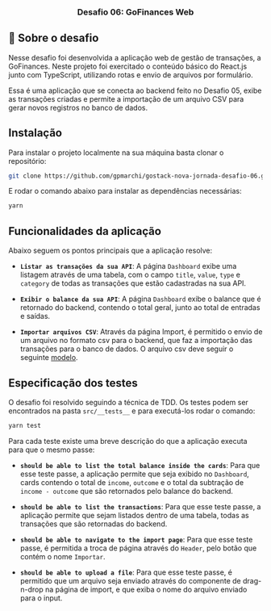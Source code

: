 <h3 align="center">
  Desafio 06: GoFinances Web
</h3>

## :rocket: Sobre o desafio

Nesse desafio foi desenvolvida a aplicação web de gestão de transações, a GoFinances. Neste projeto foi exercitado o conteúdo básico do React.js junto com TypeScript, utilizando rotas e envio de arquivos por formulário.

Essa é uma aplicação que se conecta ao backend feito no Desafio 05, exibe as transações criadas e permite a importação de um arquivo CSV para gerar novos registros no banco de dados.

## Instalação

Para instalar o projeto localmente na sua máquina basta clonar o repositório:

```bash
git clone https://github.com/gpmarchi/gostack-nova-jornada-desafio-06.git && cd gostack-nova-jornada-desafio-06
```

E rodar o comando abaixo para instalar as dependências necessárias:

```bash
yarn
```

## Funcionalidades da aplicação

Abaixo seguem os pontos principais que a aplicação resolve:

- **`Listar as transações da sua API`**: A página `Dashboard` exibe uma listagem através de uma tabela, com o campo `title`, `value`, `type` e `category` de todas as transações que estão cadastradas na sua API.

- **`Exibir o balance da sua API`**: A página `Dashboard` exibe o balance que é retornado do backend, contendo o total geral, junto ao total de entradas e saídas.

- **`Importar arquivos CSV`**: Através da página Import, é permitido o envio de um arquivo no formato csv para o backend, que faz a importação das transações para o banco de dados. O arquivo csv deve seguir o seguinte [modelo](./assets/file.csv).

## Especificação dos testes

O desafio foi resolvido seguindo a técnica de TDD. Os testes podem ser encontrados na pasta ```src/__tests__``` e para executá-los rodar o comando:

```bash
yarn test
```

Para cada teste existe uma breve descrição do que a aplicação executa para que o mesmo passe:

- **`should be able to list the total balance inside the cards`**: Para que esse teste passe, a aplicação permite que seja exibido no `Dashboard`, cards contendo o total de `income`, `outcome` e o total da subtração de `income - outcome` que são retornados pelo balance do backend.

- **`should be able to list the transactions`**: Para que esse teste passe, a aplicação permite que sejam listados dentro de uma tabela, todas as transações que são retornadas do backend.

- **`should be able to navigate to the import page`**: Para que esse teste passe, é permitida a troca de página através do `Header`, pelo botão que contém o nome `Importar`.

- **`should be able to upload a file`**: Para que esse teste passe, é permitido que um arquivo seja enviado através do componente de drag-n-drop na página de import, e que exiba o nome do arquivo enviado para o input.
